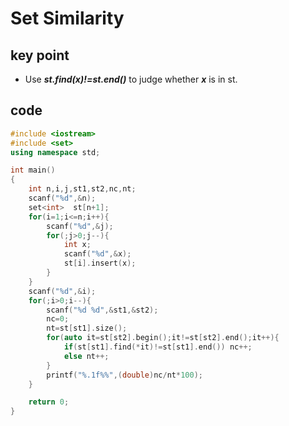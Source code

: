 # Set Similarity
## key point
* Use ***st.find(x)!=st.end()*** to judge whether ***x*** is in st.
## code
```cpp
#include <iostream>
#include <set>
using namespace std;

int main()
{
    int n,i,j,st1,st2,nc,nt;
    scanf("%d",&n);
    set<int>  st[n+1];
    for(i=1;i<=n;i++){
        scanf("%d",&j);
        for(;j>0;j--){
            int x;
            scanf("%d",&x);
            st[i].insert(x);
        }
    }
    scanf("%d",&i);
    for(;i>0;i--){
        scanf("%d %d",&st1,&st2);
        nc=0;
        nt=st[st1].size();
        for(auto it=st[st2].begin();it!=st[st2].end();it++){
            if(st[st1].find(*it)!=st[st1].end()) nc++;
            else nt++;
        }
        printf("%.1f%%",(double)nc/nt*100);
    }

    return 0;
}
```